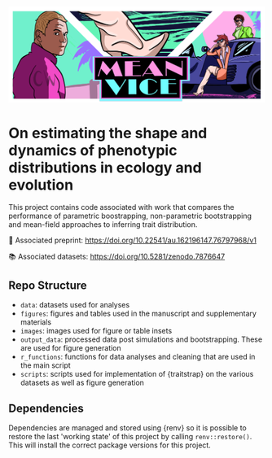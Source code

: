 ![Header](images/Traitstrap_vice.png)

# On estimating the shape and dynamics of phenotypic distributions in ecology and evolution

This project contains code associated with work that compares the performance of
parametric boostrapping, non-parametric bootstrapping and mean-field approaches
to inferring trait distribution.

:newspaper: Associated preprint:
https://doi.org/10.22541/au.162196147.76797968/v1

:books: Associated datasets: https://doi.org/10.5281/zenodo.7876647

## Repo Structure

- `data`: datasets used for analyses
- `figures`: figures and tables used in the manuscript and supplementary
  materials
- `images`: images used for figure or table insets
- `output_data`: processed data post simulations and bootstrapping. These are
  used for figure generation
- `r_functions`: functions for data analyses and cleaning that are used in the
  main script
- `scripts`: scripts used for implementation of {traitstrap} on the various
  datasets as well as figure generation


## Dependencies

Dependencies are managed and stored using {renv} so it is possible to restore
the last 'working state' of this project by calling `renv::restore()`. This
will install the correct package versions for this project.